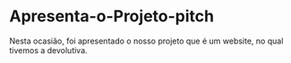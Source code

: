 # Apresenta-o-Projeto-pitch
Nesta ocasião, foi apresentado o nosso projeto que é um website, no qual tivemos a devolutiva.
